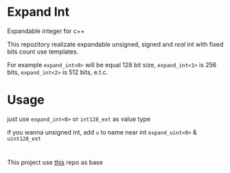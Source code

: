# Expand Int
Expandable integer for c++ 


This repozitory realizate expandable unsigned, signed and *real* int with fixed bits count use templates.

For example `expand_int<0>` will be equal 128 bit size, `expand_int<1>` is 256 bits, `expand_int<2>` is 512 bits, e.t.c.


# Usage

just use `expand_int<0>` or `int128_ext` as value type

if you wanna unsigned int, add `u` to name near int `expand_uint<0>` & `uint128_ext`

# 

This project use [this](http://github.com/calccrypto/uint256_t/ "calccrypto uint256_t repo") repo as base
